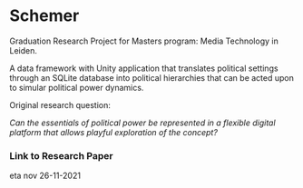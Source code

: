 # Schemer
Graduation Research Project for Masters program: Media Technology in Leiden.

A data framework with Unity application that translates political settings through an SQLite database into political hierarchies that can be acted upon to simular political power dynamics.

Original research question: 

*Can the essentials of political power be represented in a flexible digital platform that allows playful exploration of the concept?*

### Link to Research Paper
eta nov 26-11-2021



